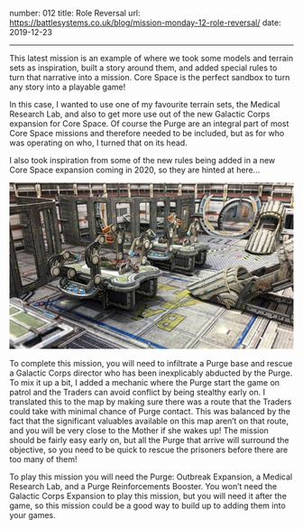 number: 012
title: Role Reversal
url: https://battlesystems.co.uk/blog/mission-monday-12-role-reversal/
date: 2019-12-23

---

This latest mission is an example of where we took some models and terrain sets as inspiration, built a story around them, and added special rules to turn that narrative into a mission. Core Space is the perfect sandbox to turn any story into a playable game!

In this case, I wanted to use one of my favourite terrain sets, the Medical Research Lab, and also to get more use out of the new Galactic Corps expansion for Core Space. Of course the Purge are an integral part of most Core Space missions and therefore needed to be included, but as for who was operating on who, I turned that on its head.

I also took inspiration from some of the new rules being added in a new Core Space expansion coming in 2020, so they are hinted at here…

![](medical-research-lab.jpg)

To complete this mission, you will need to infiltrate a Purge base and rescue a Galactic Corps director who has been inexplicably abducted by the Purge. To mix it up a bit, I added a mechanic where the Purge start the game on patrol and the Traders can avoid conflict by being stealthy early on. I translated this to the map by making sure there was a route that the Traders could take with minimal chance of Purge contact. This was balanced by the fact that the significant valuables available on this map aren’t on that route, and you will be very close to the Mother if she wakes up! The mission should be fairly easy early on, but all the Purge that arrive will surround the objective, so you need to be quick to rescue the prisoners before there are too many of them!

To play this mission you will need the Purge: Outbreak Expansion, a Medical Research Lab, and a Purge Reinforcements Booster. You won’t need the Galactic Corps Expansion to play this mission, but you will need it after the game, so this mission could be a good way to build up to adding them into your games.
